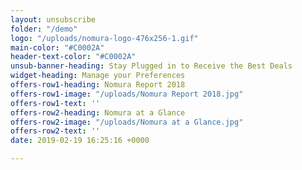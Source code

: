 ```yaml
---
layout: unsubscribe
folder: "/demo"
logo: "/uploads/nomura-logo-476x256-1.gif"
main-color: "#C0002A"
header-text-color: "#C0002A"
unsub-banner-heading: Stay Plugged in to Receive the Best Deals
widget-heading: Manage your Preferences
offers-row1-heading: Nomura Report 2018
offers-row1-image: "/uploads/Nomura Report 2018.jpg"
offers-row1-text: ''
offers-row2-heading: Nomura at a Glance
offers-row2-image: "/uploads/Nomura at a Glance.jpg"
offers-row2-text: ''
date: 2019-02-19 16:25:16 +0000

---
```

